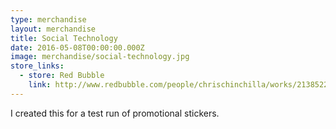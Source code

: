 ```yaml
---
type: merchandise
layout: merchandise
title: Social Technology
date: 2016-05-08T00:00:00.000Z
image: merchandise/social-technology.jpg
store_links:
  - store: Red Bubble
    link: http://www.redbubble.com/people/chrischinchilla/works/21385229-gregarious-mammal-social-technology
---
```


I created this for a test run of promotional stickers.
